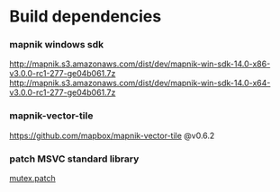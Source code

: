 # Build dependencies

### mapnik windows sdk
http://mapnik.s3.amazonaws.com/dist/dev/mapnik-win-sdk-14.0-x86-v3.0.0-rc1-277-ge04b061.7z
http://mapnik.s3.amazonaws.com/dist/dev/mapnik-win-sdk-14.0-x64-v3.0.0-rc1-277-ge04b061.7z

### mapnik-vector-tile 
https://github.com/mapbox/mapnik-vector-tile @v0.6.2

### patch MSVC standard library 
[mutex.patch](mutex.patch)